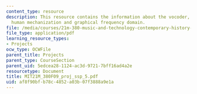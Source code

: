```yaml
---
content_type: resource
description: This resource contains the information about the vocoder, voiceless voice,
  human mechanization and graphical frequency domain.
file: /media/courses/21m-380-music-and-technology-contemporary-history-and-aesthetics-fall-2009/af8f90bfb78c4852a03b07f3888a9e1a_MIT21M_380F09_proj_ssp_5.pdf
file_type: application/pdf
learning_resource_types:
- Projects
ocw_type: OCWFile
parent_title: Projects
parent_type: CourseSection
parent_uid: 5edcea28-1124-ac3d-9721-7bff16ad4a2e
resourcetype: Document
title: MIT21M_380F09_proj_ssp_5.pdf
uid: af8f90bf-b78c-4852-a03b-07f3888a9e1a
---
```

